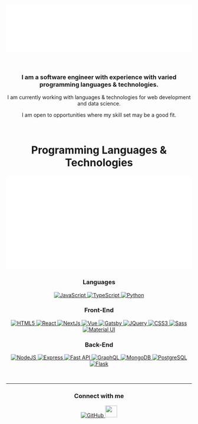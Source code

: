 <div align="center">
<img src="https://raw.githubusercontent.com/dan-mba/dan-mba/main/images/herogh.svg" alt="Hi, I'm Dan">
</div>
<br><br>

<h3 align="center">I am a software engineer with experience with varied programming languages & technologies.</h3>
<p align="center">I am currently working with languages & technologies for web development and data science.</p>
<p align="center">I am open to opportunities where my skill set may be a good fit.</p>
<br>

<h1 align="center">Programming Languages & Technologies</h1>

<div align="center">
<img src="https://raw.githubusercontent.com/dan-mba/dan-mba/main/images/cloud.svg" alt="Topic Cloud">
</div>

<h3 align="center">Languages</h3>
<p align="center">
<a href="https://developer.mozilla.org/en-US/docs/Web/JavaScript" target="_blank" rel="noreferrer">
  <img src="https://raw.githubusercontent.com/danielcranney/readme-generator/main/public/icons/skills/javascript-colored.svg" width="36" height="36" alt="JavaScript" />
</a>
<a href="https://www.typescriptlang.org/" target="_blank" rel="noreferrer">
  <img src="https://raw.githubusercontent.com/danielcranney/readme-generator/main/public/icons/skills/typescript-colored.svg" width="36" height="36" alt="TypeScript" />
</a>
<a href="https://www.python.org/" target="_blank" rel="noreferrer">
  <img src="https://raw.githubusercontent.com/danielcranney/readme-generator/main/public/icons/skills/python-colored.svg" width="36" height="36" alt="Python" />
</a>
</p>

<h3 align="center">Front-End</h3>
<p align="center">
<a href="https://developer.mozilla.org/en-US/docs/Glossary/HTML5" target="_blank" rel="noreferrer">
  <img src="https://raw.githubusercontent.com/danielcranney/readme-generator/main/public/icons/skills/html5-colored.svg" width="36" height="36" alt="HTML5" />
</a>
<a href="https://reactjs.org/" target="_blank" rel="noreferrer">
  <img src="https://raw.githubusercontent.com/danielcranney/readme-generator/main/public/icons/skills/react-colored.svg" width="36" height="36" alt="React" />
</a>
<a href="https://nextjs.org/docs" target="_blank" rel="noreferrer">
  <picture>
    <source media="(prefers-color-scheme: dark)" srcset="https://raw.githubusercontent.com/danielcranney/readme-generator/main/public/icons/skills/nextjs.svg" width="36" height="36">
    <source media="(prefers-color-scheme: light)" srcset="https://raw.githubusercontent.com/danielcranney/readme-generator/main/public/icons/skills/nextjs-colored.svg" width="36" height="36">
    <img alt="NextJs" src="https://raw.githubusercontent.com/danielcranney/readme-generator/main/public/icons/skills/nextjs-colored.svg" width="36" height="36">
  </picture>
</a>
<a href="https://vuejs.org/" target="_blank" rel="noreferrer">
  <img src="https://raw.githubusercontent.com/danielcranney/readme-generator/main/public/icons/skills/vuejs-colored.svg" width="36" height="36" alt="Vue" />
</a>
<a href="https://www.gatsbyjs.com/" target="_blank" rel="noreferrer">
  <img src="https://raw.githubusercontent.com/danielcranney/readme-generator/main/public/icons/skills/gatsby-colored.svg" width="36" height="36" alt="Gatsby" />
</a>
<a href="https://jquery.com/" target="_blank" rel="noreferrer">
  <img src="https://raw.githubusercontent.com/danielcranney/readme-generator/main/public/icons/skills/jquery-colored.svg" width="36" height="36" alt="JQuery" />
</a>
<a href="https://www.w3.org/TR/CSS/#css" target="_blank" rel="noreferrer">
  <img src="https://raw.githubusercontent.com/danielcranney/readme-generator/main/public/icons/skills/css3-colored.svg" width="36" height="36" alt="CSS3" />
</a>
<a href="https://sass-lang.com/" target="_blank" rel="noreferrer">
  <img src="https://raw.githubusercontent.com/danielcranney/readme-generator/main/public/icons/skills/sass-colored.svg" width="36" height="36" alt="Sass" />
</a>
<a href="https://mui.com/" target="_blank" rel="noreferrer">
  <img src="https://raw.githubusercontent.com/danielcranney/readme-generator/main/public/icons/skills/materialui-colored.svg" width="36" height="36" alt="Material UI" />
</a>
</p>

<h3 align="center">Back-End</h3>
<p align="center">
<a href="https://nodejs.org/en/" target="_blank" rel="noreferrer">
  <img src="https://raw.githubusercontent.com/danielcranney/readme-generator/main/public/icons/skills/nodejs-colored.svg" width="36" height="36" alt="NodeJS" />
</a>
<a href="https://expressjs.com/" target="_blank" rel="noreferrer">
  <picture>
    <source media="(prefers-color-scheme: dark)" srcset="https://raw.githubusercontent.com/danielcranney/readme-generator/main/public/icons/skills/express-dark.svg" width="36" height="36">
    <source media="(prefers-color-scheme: light)" srcset="https://raw.githubusercontent.com/danielcranney/readme-generator/main/public/icons/skills/express-colored.svg" width="36" height="36">
    <img alt="Express" src="https://raw.githubusercontent.com/danielcranney/readme-generator/main/public/icons/skills/express-colored.svg" width="36" height="36">
  </picture>
</a>
<a href="https://fastapi.tiangolo.com/" target="_blank" rel="noreferrer">
  <img src="https://raw.githubusercontent.com/danielcranney/readme-generator/main/public/icons/skills/fastapi-colored.svg" width="36" height="36" alt="Fast API" />
</a>
<a href="https://graphql.org/" target="_blank" rel="noreferrer">
  <img src="https://raw.githubusercontent.com/danielcranney/readme-generator/main/public/icons/skills/graphql-colored.svg" width="36" height="36" alt="GraphQL" />
</a>
<a href="https://www.mongodb.com/" target="_blank" rel="noreferrer">
  <img src="https://raw.githubusercontent.com/danielcranney/readme-generator/main/public/icons/skills/mongodb-colored.svg" width="36" height="36" alt="MongoDB" />
</a>
<a href="https://www.postgresql.org/" target="_blank" rel="noreferrer">
  <img src="https://raw.githubusercontent.com/danielcranney/readme-generator/main/public/icons/skills/postgresql-colored.svg" width="36" height="36" alt="PostgreSQL" />
</a>
<a href="https://flask.palletsprojects.com/en/2.0.x/" target="_blank" rel="noreferrer">
  <picture>
    <source media="(prefers-color-scheme: dark)" srcset="https://raw.githubusercontent.com/danielcranney/readme-generator/main/public/icons/skills/flask-dark.svg" width="36" height="36">
    <source media="(prefers-color-scheme: light)" srcset="https://raw.githubusercontent.com/danielcranney/readme-generator/main/public/icons/skills/flask-colored.svg" width="36" height="36">
    <img alt="Flask" src="https://raw.githubusercontent.com/danielcranney/readme-generator/main/public/icons/skills/flask-colored.svg" width="36" height="36">
  </picture>
</a>
</p>
                    
<br><hr>
<h3 align="center">Connect with me</h3>
<p align="center">
<a href="https://www.github.com/dan-mba" target="_blank" rel="noreferrer">
  <picture>
    <source media="(prefers-color-scheme: dark)" srcset="https://raw.githubusercontent.com/danielcranney/readme-generator/main/public/icons/socials/github-dark.svg" width="32" height="32">
    <source media="(prefers-color-scheme: light)" srcset="https://raw.githubusercontent.com/danielcranney/readme-generator/main/public/icons/socials/github.svg" width="32" height="32">
    <img alt="GitHub" src="https://raw.githubusercontent.com/danielcranney/readme-generator/main/public/icons/socials/github.svg" width="32" height="32">
  </picture>
</a>
<a href="https://www.linkedin.com/in/danburkhardt/" target="_blank" rel="noreferrer">
  <img src="https://raw.githubusercontent.com/danielcranney/readme-generator/main/public/icons/socials/linkedin.svg" width="32" height="32" />
</a>
</p>
